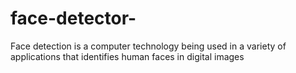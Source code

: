# face-detector-
Face detection is a computer technology being used in a variety of applications that identifies human faces in digital images
